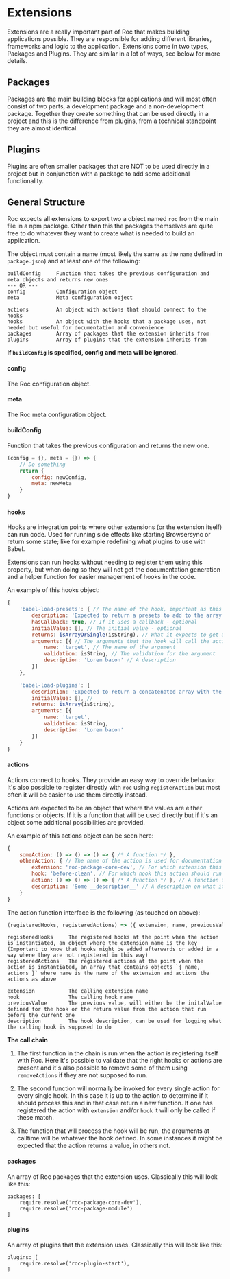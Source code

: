 # Extensions

Extensions are a really important part of Roc that makes building applications possible. They are responsible for adding different libraries, frameworks and logic to the application. Extensions come in two types, Packages and Plugins. They are similar in a lot of ways, see below for more details.

## Packages
Packages are the main building blocks for applications and will most often consist of two parts, a development package and a non-development package. Together they create something that can be used directly in a project and this is the difference from plugins, from a technical standpoint they are almost identical.

## Plugins
Plugins are often smaller packages that are NOT to be used directly in a project but in conjunction with a package to add some additional functionality.

## General Structure
Roc expects all extensions to export two a object named `roc` from the main file in a npm package. Other than this the packages themselves are quite free to do whatever they want to create what is needed to build an application.

The object must contain a name (most likely the same as the `name` defined in `package.json`) and at least one of the following:
```
buildConfig     Function that takes the previous configuration and meta objects and returns new ones
--- OR ---
config          Configuration object
meta            Meta configuration object

actions         An object with actions that should connect to the hooks
hooks           An object with the hooks that a package uses, not needed but useful for documentation and convenience
packages        Array of packages that the extension inherits from
plugins         Array of plugins that the extension inherits from
```
__If `buildConfig` is specified, config and meta will be ignored.__

#### config
The Roc configuration object.

#### meta
The Roc meta configuration object.

#### buildConfig
Function that takes the previous configuration and returns the new one.

```javascript
(config = {}, meta = {}) => {
    // Do something
    return {
        config: newConfig,
        meta: newMeta
    }
}
```

#### hooks
Hooks are integration points where other extensions (or the extension itself) can run code. Used for running side effects like starting Browsersync or return some state; like for example redefining what plugins to use with Babel.

Extensions can run hooks without needing to register them using this property, but when doing so they will not get the documentation generation and a helper function for easier management of hooks in the code.

An example of this hooks object:
```javascript
{
    'babel-load-presets': { // The name of the hook, important as this is used by actions
        description: 'Expected to return a presets to add to the array of presets to use.', // A description on what it does, used for documentation generation and can use Markdown - optional
        hasCallback: true, // If it uses a callback - optional
        initialValue: [], // The initial value - optional
        returns: isArrayOrSingle(isString), // What it expects to get after all the actions has been processed, used for validation and for documentation - optional
        arguments: [{ // The arguments that the hook will call the actions with - optional
            name: 'target', // The name of the argument
            validation: isString, // The validation for the argument
            description: 'Lorem bacon' // A description
        }]
    },

    'babel-load-plugins': {
        description: 'Expected to return a concatenated array with the final presets to use.', // A description on what it does, used for documentation generation and can use Markdown
        initialValue: [], //
        returns: isArray(isString),
        arguments: [{
            name: 'target',
            validation: isString,
            description: 'Lorem bacon'
        }]
    }
}

```
#### actions
Actions connect to hooks. They provide an easy way to override behavior. It's also possible to register directly with `roc` using `registerAction` but most often it will be easier to use them directly instead.

Actions are expected to be an object that where the values are either functions or objects. If it is a function that will be used directly but if it's an object some additional possibilities are provided.

An example of this actions object can be seen here:
```javascript
{
    someAction: () => () => () => { /* A function */ },
    otherAction: { // The name of the action is used for documentation and logging
        extension: 'roc-package-core-dev', // For which extension this action should run - optional
        hook: 'before-clean', // For which hook this action should run - optional
        action: () => () => () => { /* A function */ }, // A function following the same interface as the plain function
        description: 'Some __description__' // A description on what it does, used for documentation generation and can use Markdown - optional
    }
}
```

The action function interface is the following (as touched on above):
```javascript
(registeredHooks, registeredActions) => ({ extension, name, previousValue, description }) => (...args) => {}
```

```
registeredHooks     The registered hooks at the point when the action is instantiated, an object where the extension name is the key (Important to know that hooks might be added afterwards or added in a way where they are not registered in this way)
registeredActions   The registered actions at the point when the action is instantiated, an array that contains objects `{ name, actions }` where name is the name of the extension and actions the actions as above
```

```
extension           The calling extension name
hook                The calling hook name
previousValue       The previous value, will either be the initalValue defined for the hook or the return value from the action that run before the current one
description         The hook description, can be used for logging what the calling hook is supposed to do
```

__The call chain__
1. The first function in the chain is run when the action is registering itself with Roc. Here it's possible to validate that the right hooks or actions are present and it's also possible to remove some of them using `removeActions` if they are not supposed to run.

2. The second function will normally be invoked for every single action for every single hook. In this case it is up to the action to determine if it should process this and in that case return a new function. If one has registered the action with `extension` and/or `hook`  it will only be called if these match.

3. The function that will process the hook will be run, the arguments at calltime will be whatever the hook defined. In some instances it might be expected that the action returns a value, in others not.



#### packages
An array of Roc packages that the extension uses. Classically this will look like this:
```
packages: [
    require.resolve('roc-package-core-dev'),
    require.resolve('roc-package-module')
]
```

#### plugins
An array of plugins that the extension uses. Classically this will look like this:
```
plugins: [
    require.resolve('roc-plugin-start'),
]
```
